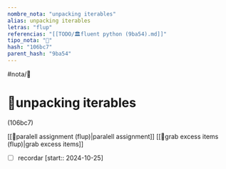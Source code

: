 ```yaml
---
nombre_nota: "unpacking iterables"
alias: unpacking iterables
letras: "flup"
referencias: "[[TODO/🏛️fluent python (9ba54).md]]"
tipo_nota: "📑"
hash: "106bc7"
parent_hash: "9ba54"
---
```


#nota/📑

# 📑unpacking iterables
<div class="hash">(106bc7)</div>

[[📑paralell assignment (flup)|paralell assignment]]
[[📑grab excess items (flup)|grab excess items]]






- [ ] recordar  [start:: 2024-10-25]
